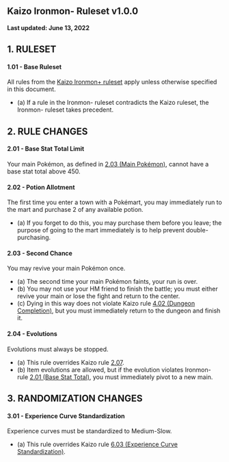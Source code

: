 ## Kaizo Ironmon- Ruleset v1.0.0

**Last updated: June 13, 2022**

## 1. RULESET
#### 1.01 - Base Ruleset
All rules from the [Kaizo Ironmon+ ruleset](/rules.md) apply unless otherwise specified in this document.

* (a) If a rule in the Ironmon- ruleset contradicts the Kaizo ruleset, the Ironmon- ruleset takes precedent.

## 2. RULE CHANGES
#### 2.01 - Base Stat Total Limit
Your main Pokémon, as defined in [2.03 (Main Pokémon)](/rules.md#203---main-pokémon), cannot have a base stat total above 450.

#### 2.02 - Potion Allotment
The first time you enter a town with a Pokémart, you may immediately run to the mart and purchase 2 of any available potion.

* (a) If you forget to do this, you may purchase them before you leave; the purpose of going to the mart
immediately is to help prevent double-purchasing.

#### 2.03 - Second Chance
You may revive your main Pokémon once.

* (a) The second time your main Pokémon faints, your run is over.
* (b) You may not use your HM friend to finish the battle; you must either revive your main or lose the fight and return to the center.
* (c) Dying in this way does not violate Kaizo rule [4.02 (Dungeon Completion)](/rules.md#402---completion), but you must immediately return to the dungeon and finish it.

#### 2.04 - Evolutions
Evolutions must always be stopped.

* (a) This rule overrides Kaizo rule [2.07](/rules.md#207---evolutions).
* (b) Item evolutions are allowed, but if the evolution violates Ironmon- rule [2.01 (Base Stat Total)](#2.01---base-stat-total-limit), you must immediately pivot to a new main.

## 3. RANDOMIZATION CHANGES
#### 3.01 - Experience Curve Standardization
Experience curves must be standardized to Medium-Slow.

* (a) This rule overrides Kaizo rule [6.03 (Experience Curve Standardization)](/rules.md#603---experience-curve-standarization).

